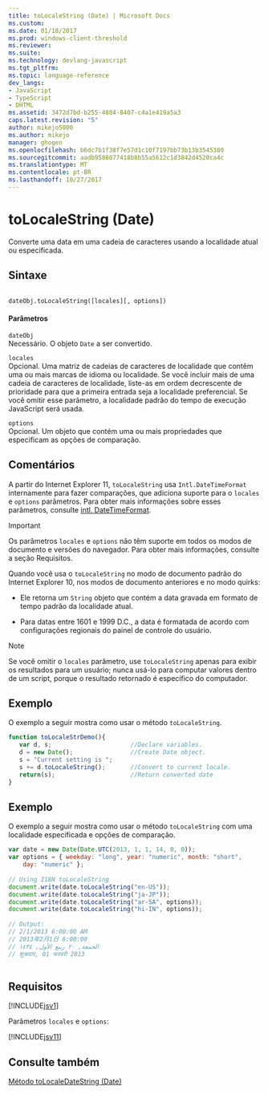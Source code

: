 ```yaml
---
title: toLocaleString (Date) | Microsoft Docs
ms.custom: 
ms.date: 01/18/2017
ms.prod: windows-client-threshold
ms.reviewer: 
ms.suite: 
ms.technology: devlang-javascript
ms.tgt_pltfrm: 
ms.topic: language-reference
dev_langs:
- JavaScript
- TypeScript
- DHTML
ms.assetid: 3472d7bd-b255-4804-8407-c4a1e419a5a3
caps.latest.revision: "5"
author: mikejo5000
ms.author: mikejo
manager: ghogen
ms.openlocfilehash: b6dc7b1f38f7e57d1c10f7197bb73b13b3545380
ms.sourcegitcommit: aadb9588877418b8b55a5612c1d3842d4520ca4c
ms.translationtype: MT
ms.contentlocale: pt-BR
ms.lasthandoff: 10/27/2017
---
```

# <a name="tolocalestring-date"></a>toLocaleString (Date)
Converte uma data em uma cadeia de caracteres usando a localidade atual ou especificada.  
  
## <a name="syntax"></a>Sintaxe  
  
```  
  
dateObj.toLocaleString([locales][, options])   
```  
  
#### <a name="parameters"></a>Parâmetros  
 `dateObj`  
 Necessário. O objeto `Date` a ser convertido.  
  
 `locales`  
 Opcional. Uma matriz de cadeias de caracteres de localidade que contêm uma ou mais marcas de idioma ou localidade. Se você incluir mais de uma cadeia de caracteres de localidade, liste-as em ordem decrescente de prioridade para que a primeira entrada seja a localidade preferencial. Se você omitir esse parâmetro, a localidade padrão do tempo de execução JavaScript será usada.  
  
 `options`  
 Opcional. Um objeto que contém uma ou mais propriedades que especificam as opções de comparação.  
  
## <a name="remarks"></a>Comentários  
 A partir do Internet Explorer 11, `toLocaleString` usa `Intl.DateTimeFormat` internamente para fazer comparações, que adiciona suporte para o `locales` e `options` parâmetros. Para obter mais informações sobre esses parâmetros, consulte [intl. DateTimeFormat](../../javascript/reference/intl-datetimeformat-object-javascript.md).  
  
> [!IMPORTANT]
>  Os parâmetros `locales` e `options` não têm suporte em todos os modos de documento e versões do navegador. Para obter mais informações, consulte a seção Requisitos.  
  
 Quando você usa o `toLocaleString` no modo de documento padrão do Internet Explorer 10, nos modos de documento anteriores e no modo quirks:  
  
-   Ele retorna um `String` objeto que contém a data gravada em formato de tempo padrão da localidade atual.  
  
-   Para datas entre 1601 e 1999 D.C., a data é formatada de acordo com configurações regionais do painel de controle do usuário.  
  
> [!NOTE]
>  Se você omitir o `locales` parâmetro, use `toLocaleString` apenas para exibir os resultados para um usuário; nunca usá-lo para computar valores dentro de um script, porque o resultado retornado é específico do computador.  
  
## <a name="example"></a>Exemplo  
 O exemplo a seguir mostra como usar o método `toLocaleString`.  
  
```JavaScript  
function toLocaleStrDemo(){     
   var d, s;                      //Declare variables.  
   d = new Date();                //Create Date object.  
   s = "Current setting is ";  
   s += d.toLocaleString();       //Convert to current locale.  
   return(s);                     //Return converted date  
}  
```  
  
## <a name="example"></a>Exemplo  
 O exemplo a seguir mostra como usar o método `toLocaleString` com uma localidade especificada e opções de comparação.  
  
```JavaScript  
var date = new Date(Date.UTC(2013, 1, 1, 14, 0, 0));  
var options = { weekday: "long", year: "numeric", month: "short",  
    day: "numeric" };  
  
// Using I18N toLocaleString  
document.write(date.toLocaleString("en-US"));  
document.write(date.toLocaleString("ja-JP"));  
document.write(date.toLocaleString("ar-SA", options));  
document.write(date.toLocaleString("hi-IN", options));  
  
// Output:  
// ‎2‎/‎1‎/‎2013‎ ‎6‎:‎00‎:‎00‎ ‎AM  
// ‎2013‎年‎2‎月‎1‎日‎ ‎6‎:‎00‎:‎00  
// ‏الجمعة‏, ‏٢٠‏ ‏ربيع الأول‏, ‏١٤٣٤  
// ‎शुक्रवार‎, ‎01‎ ‎फरवरी‎ ‎2013  
  
```  
  
## <a name="requirements"></a>Requisitos  
 [!INCLUDE[jsv1](../../javascript/misc/includes/jsv1-md.md)]  
  
 Parâmetros `locales` e `options`:  
  
 [!INCLUDE[jsv11](../../javascript/reference/includes/jsv11-md.md)]  
  
## <a name="see-also"></a>Consulte também  
 [Método toLocaleDateString (Date)](../../javascript/reference/tolocaledatestring-method-date-javascript.md)